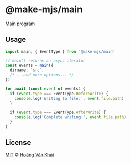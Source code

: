 # @make-mjs/main

Main program

## Usage

```typescript
import main, { EventType } from '@make-mjs/main'

// main() returns an async iterator
const events = main({
  dirname: 'src',
  /* ...and more options... */
})

for await (const event of events) {
  if (event.type === EventType.BeforeWrite) {
    console.log('Writing to file:', event.file.path)
  }

  if (event.type === EventType.AfterWrite) {
    console.log('Complete writing:', event.file.path)
  }
}
```

## License

[MIT](https://git.io/JeY5b) © [Hoàng Văn Khải](https://github.com/KSXGitHub)
